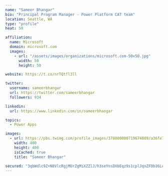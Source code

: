 ```yaml
---
name: "Sameer Bhangar"
bio: "Principal Program Manager - Power Platform CAT team"
location: Seattle, WA
type: "profile"
heat: 50

affiliation:
  name: Microsoft
  domain: microsoft.com
  images:
    - url: "/assets/images/organizations/microsoft.com-50x50.jpg"
      width: 50
      height: 50

website: https://t.co/nrTQtfl3ll

twitter:
  username: sameerbhangar
  url: https://twitter.com/sameerbhangar
  followers: 934

linkedin:
  url: https://www.linkedin.com/in/sameerbhangar

topics:
  - Power Apps

images:
  - url: https://pbs.twimg.com/profile_images/378800000719674009/a36fe7ddfab1778b76e5793772e43798_400x400.jpeg
    width: 400
    height: 400
    isCached: true
    title: "Sameer Bhangar"

secured: "3qbWdlc9Z+N8VlcRgjMUrZgMiXZZlJ/h3seYnsDXbEqz9s1cplJqsZFOb16LeHwfG8xa76+sMJusWMML/SFGyu1kQyMAgsVIprxq4TG/0+KzHxwZ7073lSEwLYaEmVVgodpvKBB/r4gwHUYFywb3n1L+DwUuXJbFE3ygdycak/QYc3uBYVNVpj2gjcTfbM+PAR2vcF9997rl3ovNV3YEDTGjpeu3e+10U9lQuJDoPg/P9f537LdTHeIIEHb/LjKpUn45iQ4UYT7jC/I6VE2PPrj7kSjUxGFwLcVVos7qguQkqVuqRELttAPm1sGUB2FUDCuAeisS1TbsJ2CSTh+5U8mtIjZ5U1USbDb4pRQekC1jdawEApLYY/KXf1Z2HaQTy4mefjo499yEVC47Y1EUXQ==;PF6Kgb6sQCaB2zCqAM/P6g=="
---
```


